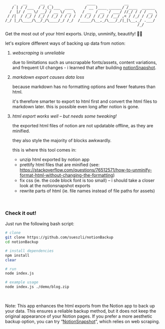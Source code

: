 ```
    _   __      __  _                ____             __
   / | / /___  / /_(_)___  ____     / __ )____ ______/ /____  ______
  /  |/ / __ \/ __/ / __ \/ __ \   / __  / __ `/ ___/ //_/ / / / __ \
 / /|  / /_/ / /_/ / /_/ / / / /  / /_/ / /_/ / /__/ ,< / /_/ / /_/ /
/_/ |_/\____/\__/_/\____/_/ /_/  /_____/\__,_/\___/_/|_|\__,_/ .___/
                                                            /_/
```

Get the most out of your html exports. Unzip, unminify, beautify! 💄💋

<!-- todo: insert screenshot of final product here -->

let's explore different ways of backing up data from notion:

1. _webscraping is unreliable_

    due to limitations such as unscrapable fonts/assets, content variations, and frequent UI changes - i learned that after building [notionSnapshot](https://github.com/sueszli/notionSnapshot/).

2. _markdown export causes data loss_

    because markdown has no formatting options and fewer features than html.

    it's therefore smarter to export to html first and convert the html files to markdown later. this is possible even long after notion is gone.

3. _html export works well – but needs some tweaking!_

    the exported html files of notion are not updatable offline, as they are minified.

    they also style the majority of blocks awkwardly.

    this is where this tool comes in:

    - unzip html exported by notion app
    - prettify html files that are minified (see: https://stackoverflow.com/questions/76512571/how-to-unminify-format-html-without-changing-the-formatting)
    - fix css (ie. the code block font is too small) – i should take a closer look at the notionsnapshot exports
    - rewrite parts of html (ie. file names instead of file paths for assets)

<br>

### Check it out!

Just run the following bash script:

```bash
# clone
git clone https://github.com/sueszli/notionBackup
cd notionBackup

# install dependencies
npm install
clear

# run
node index.js

# example usage
node index.js ./demo/blog.zip
```

<br>

Note: This app enhances the html exports from the Notion app to back up your data. This ensures a reliable backup method, but it does not keep the original appearance of your Notion pages. If you prefer a more aesthetic backup option, you can try “[NotionSnapshot](https://github.com/sueszli/NotionSnapshot)”, which relies on web scraping.
